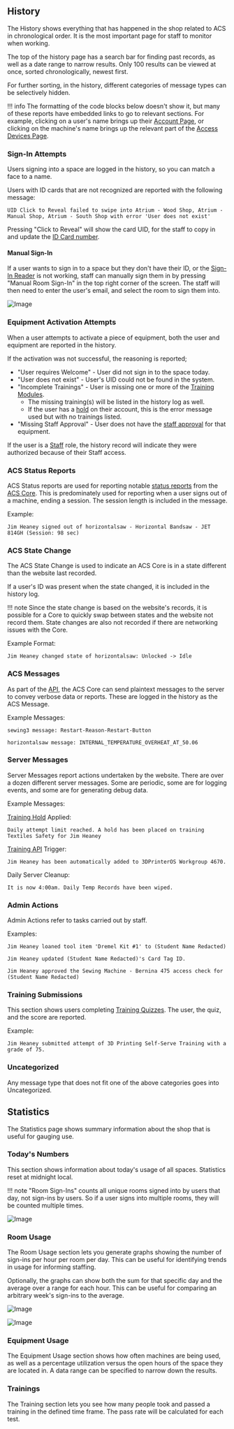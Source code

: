 ## History

The History shows everything that has happened in the shop related to ACS in chronological order. It is the most important page for staff to monitor when working. 

The top of the history page has a search bar for finding past records, as well as a date range to narrow results. Only 100 results can be viewed at once, sorted chronologically, newest first.

For further sorting, in the history, different categories of message types can be selectively hidden.

!!! info
    The formatting of the code blocks below doesn't show it, but many of these reports have embedded links to go to relevant sections. For example, clicking on a user's name brings up their [Account Page](./User%20Management.md), or clicking on the machine's name brings up the relevant part of the [Access Devices Page](./Equipment%20Management.md#access-devices).

### Sign-In Attempts

Users signing into a space are logged in the history, so you can match a face to a name. 

Users with ID cards that are not recognized are reported with the following message:

```
UID Click to Reveal failed to swipe into Atrium - Wood Shop, Atrium - Manual Shop, Atrium - South Shop with error 'User does not exist'
```
Pressing "Click to Reveal" will show the card UID, for the staff to copy in and update the [ID Card number](./User%20Management.md#id-cards).

#### Manual Sign-In

If a user wants to sign in to a space but they don't have their ID, or the [Sign-In Reader](../ACS%20Hardware/ACS%20Tertiary%20Components.md#sign-in-reader) is not working, staff can manually sign them in by pressing "Manual Room Sign-In" in the top right corner of the screen. The staff will then need to enter the user's email, and select the room to sign them into.

![Image](./assets/make%20manual%20sign%20in.png)

### Equipment Activation Attempts

When a user attempts to activate a piece of equipment, both the user and equipment are reported in the history. 

If the activation was not successful, the reasoning is reported;

* "User requires Welcome" - User did not sign in to the space today.
* "User does not exist" - User's UID could not be found in the system.
* "Incomplete Trainings" - User is missing one or more of the [Training Modules](./Trainings.md#training-quizzes). 
    * The missing training(s) will be listed in the history log as well.
    * If the user has a [hold](./User%20Management.md#holds) on their account, this is the error message used but with no trainings listed.
* "Missing Staff Approval" - User does not have the [staff approval](./Trainings.md#staff-approval) for that equipment.

If the user is a [Staff](./User%20Management.md#staff-role) role, the history record will indicate they were authorized because of their Staff access.

### ACS Status Reports

ACS Status reports are used for reporting notable [status reports](../ACS%20Hardware/API%20Information.md#status) from the [ACS Core](../ACS%20Hardware/ACS%20Core.md). This is predominately used for reporting when a user signs out of a machine, ending a session. The session length is included in the message.

Example:

```
Jim Heaney signed out of horizontalsaw - Horizontal Bandsaw - JET 814GH (Session: 98 sec)
```

### ACS State Change

The ACS State Change is used to indicate an ACS Core is in a state different than the website last recorded. 

If a user's ID was present when the state changed, it is included in the history log.

!!! note
    Since the state change is based on the website's records, it is possible for a Core to quickly swap between states and the website not record them. State changes are also not recorded if there are networking issues with the Core.

Example Format:

```
Jim Heaney changed state of horizontalsaw: Unlocked -> Idle
```

### ACS Messages

As part of the [API](../ACS%20Hardware/API%20Information.md), the ACS Core can send plaintext messages to the server to convey verbose data or reports. These are logged in the history as the ACS Message.

Example Messages:

```
sewing3 message: Restart-Reason-Restart-Button
```

```
horizontalsaw message: INTERNAL_TEMPERATURE_OVERHEAT_AT_50.06
```

### Server Messages

Server Messages report actions undertaken by the website. There are over a dozen different server messages. Some are periodic, some are for logging events, and some are for generating debug data.

Example Messages:


[Training Hold](./Trainings.md#training-holds) Applied:
```
Daily attempt limit reached. A hold has been placed on training Textiles Safety for Jim Heaney
```

[Training API](./Trainings.md#api-triggers) Trigger:
```
Jim Heaney has been automatically added to 3DPrinterOS Workgroup 4670.
```

Daily Server Cleanup:
```
It is now 4:00am. Daily Temp Records have been wiped.
```

### Admin Actions

Admin Actions refer to tasks carried out by staff. 

Examples:

```
Jim Heaney loaned tool item 'Dremel Kit #1' to (Student Name Redacted)
```

```
Jim Heaney updated (Student Name Redacted)'s Card Tag ID.
```

```
Jim Heaney approved the Sewing Machine - Bernina 475 access check for (Student Name Redacted)
```

### Training Submissions

This section shows users completing [Training Quizzes](./Trainings.md#training-quizzes). The user, the quiz, and the score are reported.

Example:

```
Jim Heaney submitted attempt of 3D Printing Self-Serve Training with a grade of 75.
```

### Uncategorized

Any message type that does not fit one of the above categories goes into Uncategorized.

## Statistics

The Statistics page shows summary information about the shop that is useful for gauging use.

### Today's Numbers

This section shows information about today's usage of all spaces. Statistics reset at midnight local.

!!! note
    "Room Sign-Ins" counts all unique rooms signed into by users that day, not sign-ins by users. So if a user signs into multiple rooms, they will be counted multiple times.

![Image](./assets/make%20today's%20numbers.png)

### Room Usage

The Room Usage section lets you generate graphs showing the number of sign-ins per hour per room per day. This can be useful for identifying trends in usage for informing staffing.

Optionally, the graphs can show both the sum for that specific day and the average over a range for each hour. This can be useful for comparing an arbitrary week's sign-ins to the average. 

![Image](./assets/make%20room%20usage%20graph.png)

![Image](./assets/make%20room%20usage.png)

### Equipment Usage

The Equipment Usage section shows how often machines are being used, as well as a percentage utilization versus the open hours of the space they are located in. A data range can be specified to narrow down the results.

### Trainings

The Training section lets you see how many people took and passed a training in the defined time frame. The pass rate will be calculated for each test.
